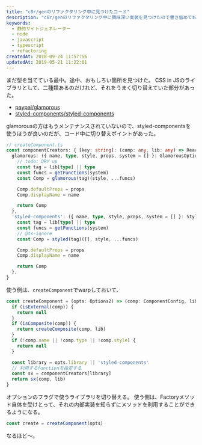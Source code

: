 ```yaml
---
title: "c8r/genのリファクタリング中に見つけたコード"
description: "c8r/genのリファクタリング中に興味深い実装を見つけたので書き留めておく。"
keywords:
  - 静的サイトジェネレーター
  - node
  - javascript
  - typescript
  - refactoring
createdAt: 2018-09-24 11:57:56
updatedAt: 2019-05-21 11:22:01
---
```


まだ型を当てている最中。途中、おもしろい箇所を見つけた。
CSS in JSのライブラリとして、二種類あるのだけれど、それをうまく切り替えていた部分があった。

<!--truncate-->

* [paypal/glamorous](https://github.com/paypal/glamorous)
* [styled\-components/styled\-components](https://github.com/styled-components/styled-components)

glamorousの方はもうメンテナンスされていないので、styled-componentsを使うほうが良いのだが、コード中に切り替えポイントがあった。

```ts
// createComponent.ts
const componentCreators: { [key: string]: (comp: any, lib: any) => React.ComponentClass } = {
  glamorous: ({ name, type, style, props, system = [] }: GlamorousOptions, lib: object) => {
    // todo: DRY up
    const tag = lib[type] || type
    const funcs = getFunctions(system)
    const Comp = glamorous(tag)(style, ...funcs)

    Comp.defaultProps = props
    Comp.displayName = name

    return Comp
  },
  'styled-components': ({ name, type, style, props, system = [] }: StyledOptions, lib: object) => {
    const tag = lib[type] || type
    const funcs = getFunctions(system)
    // @ts-ignore
    const Comp = styled(tag)([], style, ...funcs)

    Comp.defaultProps = props
    Comp.displayName = name

    return Comp
  },
}
```

使う側は、`createComponent`でwarpしておいて、

```ts
const createComponent = (opts: Options2) => (comp: ComponentConfig, lib: object): null | React.ComponentClass => {
  if (isExternal(comp)) {
    return null
  }
  if (isComposite(comp)) {
    return createComposite(comp, lib)
  }
  if (!comp.name || !comp.type || !comp.style) {
    return null
  }

  const library = opts.library || 'styled-components'
  // 利用するfunctionを指定する
  const sx = componentCreators[library]
  return sx(comp, lib)
}
```

オプションのフラグで使うライブラリを切り替える。
使う側は、Factoryメソッド自体を受けとって、それの内部実装を知らずにメソッドを利用することができるようになる。

```ts
const create = createComponent(opts)
```

なるほど〜。
